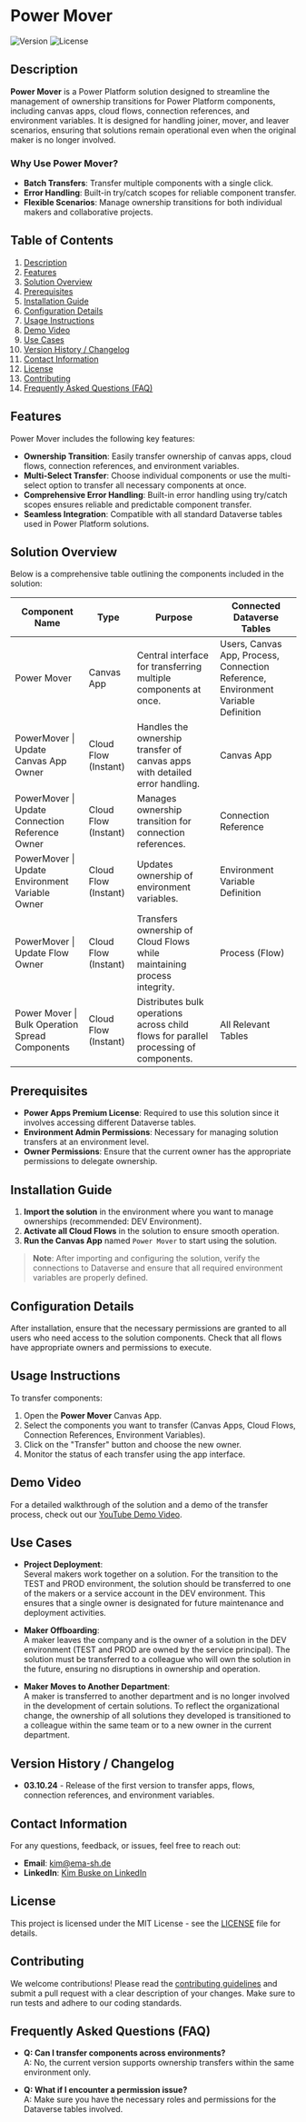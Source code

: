 # Power Mover

![Version](https://img.shields.io/badge/version-1.0-blue) ![License](https://img.shields.io/badge/license-MIT-green)

## Description
**Power Mover** is a Power Platform solution designed to streamline the management of ownership transitions for Power Platform components, including canvas apps, cloud flows, connection references, and environment variables. It is designed for handling joiner, mover, and leaver scenarios, ensuring that solutions remain operational even when the original maker is no longer involved.

### Why Use Power Mover?
- **Batch Transfers**: Transfer multiple components with a single click.
- **Error Handling**: Built-in try/catch scopes for reliable component transfer.
- **Flexible Scenarios**: Manage ownership transitions for both individual makers and collaborative projects.

## Table of Contents
1. [Description](#description)
2. [Features](#features)
3. [Solution Overview](#solution-overview)
4. [Prerequisites](#prerequisites)
5. [Installation Guide](#installation-guide)
6. [Configuration Details](#configuration-details)
7. [Usage Instructions](#usage-instructions)
8. [Demo Video](#demo-video)
9. [Use Cases](#use-cases)
10. [Version History / Changelog](#version-history--changelog)
11. [Contact Information](#contact-information)
12. [License](#license)
13. [Contributing](#contributing)
14. [Frequently Asked Questions (FAQ)](#frequently-asked-questions-faq)

## Features
Power Mover includes the following key features:

- **Ownership Transition**: Easily transfer ownership of canvas apps, cloud flows, connection references, and environment variables.
- **Multi-Select Transfer**: Choose individual components or use the multi-select option to transfer all necessary components at once.
- **Comprehensive Error Handling**: Built-in error handling using try/catch scopes ensures reliable and predictable component transfer.
- **Seamless Integration**: Compatible with all standard Dataverse tables used in Power Platform solutions.

## Solution Overview
Below is a comprehensive table outlining the components included in the solution:

| **Component Name**                                 | **Type**                  | **Purpose**                                                                                                         | **Connected Dataverse Tables**                        |
|----------------------------------------------------|--------------------------|--------------------------------------------------------------------------------------------------------------------|------------------------------------------------------|
| Power Mover                                        | Canvas App               | Central interface for transferring multiple components at once.                                                    | Users, Canvas App, Process, Connection Reference, Environment Variable Definition |
| PowerMover \| Update Canvas App Owner              | Cloud Flow (Instant)     | Handles the ownership transfer of canvas apps with detailed error handling.                                        | Canvas App                                           |
| PowerMover \| Update Connection Reference Owner    | Cloud Flow (Instant)     | Manages ownership transition for connection references.                                                            | Connection Reference                                 |
| PowerMover \| Update Environment Variable Owner    | Cloud Flow (Instant)     | Updates ownership of environment variables.                                                                         | Environment Variable Definition                      |
| PowerMover \| Update Flow Owner                    | Cloud Flow (Instant)     | Transfers ownership of Cloud Flows while maintaining process integrity.                                             | Process (Flow)                                       |
| Power Mover \| Bulk Operation Spread Components    | Cloud Flow (Instant)     | Distributes bulk operations across child flows for parallel processing of components.                              | All Relevant Tables                                  |

## Prerequisites
- **Power Apps Premium License**: Required to use this solution since it involves accessing different Dataverse tables.
- **Environment Admin Permissions**: Necessary for managing solution transfers at an environment level.
- **Owner Permissions**: Ensure that the current owner has the appropriate permissions to delegate ownership.

## Installation Guide
1. **Import the solution** in the environment where you want to manage ownerships (recommended: DEV Environment).
2. **Activate all Cloud Flows** in the solution to ensure smooth operation.
3. **Run the Canvas App** named `Power Mover` to start using the solution.
   
> **Note**: After importing and configuring the solution, verify the connections to Dataverse and ensure that all required environment variables are properly defined.

## Configuration Details
After installation, ensure that the necessary permissions are granted to all users who need access to the solution components. Check that all flows have appropriate owners and permissions to execute.

## Usage Instructions
To transfer components:
1. Open the **Power Mover** Canvas App.
2. Select the components you want to transfer (Canvas Apps, Cloud Flows, Connection References, Environment Variables).
3. Click on the "Transfer" button and choose the new owner.
4. Monitor the status of each transfer using the app interface.

## Demo Video
For a detailed walkthrough of the solution and a demo of the transfer process, check out our [YouTube Demo Video](https://www.youtube.com/watch?v=YOUR_VIDEO_LINK).

## Use Cases
- **Project Deployment**:  
  Several makers work together on a solution. For the transition to the TEST and PROD environment, the solution should be transferred to one of the makers or a service account in the DEV environment. This ensures that a single owner is designated for future maintenance and deployment activities.
  
- **Maker Offboarding**:  
  A maker leaves the company and is the owner of a solution in the DEV environment (TEST and PROD are owned by the service principal). The solution must be transferred to a colleague who will own the solution in the future, ensuring no disruptions in ownership and operation.
  
- **Maker Moves to Another Department**:  
  A maker is transferred to another department and is no longer involved in the development of certain solutions. To reflect the organizational change, the ownership of all solutions they developed is transitioned to a colleague within the same team or to a new owner in the current department.

## Version History / Changelog
- **03.10.24** - Release of the first version to transfer apps, flows, connection references, and environment variables.

## Contact Information
For any questions, feedback, or issues, feel free to reach out:

- **Email**: [kim@ema-sh.de](mailto:kim@ema-sh.de)
- **LinkedIn**: [Kim Buske on LinkedIn](https://www.linkedin.com/in/kim-buske/)

## License
This project is licensed under the MIT License - see the [LICENSE](LICENSE) file for details.

## Contributing
We welcome contributions! Please read the [contributing guidelines](CONTRIBUTING.md) and submit a pull request with a clear description of your changes. Make sure to run tests and adhere to our coding standards.

## Frequently Asked Questions (FAQ)
- **Q: Can I transfer components across environments?**  
  A: No, the current version supports ownership transfers within the same environment only.
  
- **Q: What if I encounter a permission issue?**  
  A: Make sure you have the necessary roles and permissions for the Dataverse tables involved.
